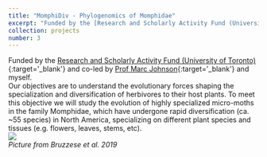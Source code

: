 ```yaml
---
title: "MomphiDiv - Phylogenomics of Momphidae"
excerpt: "Funded by the [Research and Scholarly Activity Fund (University of Toronto)](https://www.utm.utoronto.ca/vp-research/funding-awards/faculty/internal-funding-faculty/research-and-scholarly-activity-fund){:target='_blank'} and co-led by [Prof Marc Johnson](https://evoecolab.wordpress.com){:target='_blank'} and myself.<br/> Our objectives are to understand the evolutionary forces shaping the specialization and diversification of herbivores to their host plants. To meet this objective we will study the evolution of highly specialized micro-moths in the family Momphidae, which have undergone rapid diversification (ca. ~55 species) in North America, specializing on different plant species and tissues (e.g. flowers, leaves, stems, etc). <br/> <img src='/images/Rémi-Allio-Momphidae-01.png' width='500'> <br/> _Picture from Bruzzese et al. 2019_"
collection: projects
number: 3
---
```


Funded by the [Research and Scholarly Activity Fund (University of Toronto)](https://www.utm.utoronto.ca/vp-research/funding-awards/faculty/internal-funding-faculty/research-and-scholarly-activity-fund){:target='_blank'} and co-led by [Prof Marc Johnson](https://evoecolab.wordpress.com){:target='_blank'} and myself.<br/> Our objectives are to understand the evolutionary forces shaping the specialization and diversification of herbivores to their host plants. To meet this objective we will study the evolution of highly specialized micro-moths in the family Momphidae, which have undergone rapid diversification (ca. ~55 species) in North America, specializing on different plant species and tissues (e.g. flowers, leaves, stems, etc). <br/> <img src='/images/Rémi-Allio-Momphidae-01.png'> <br/> _Picture from Bruzzese et al. 2019_
